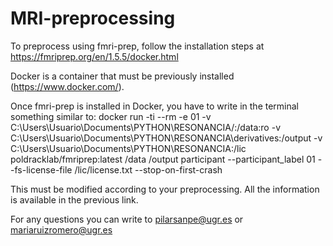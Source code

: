 # MRI-preprocessing

To preprocess using fmri-prep, follow the installation steps at https://fmriprep.org/en/1.5.5/docker.html


Docker is a container that must be previously installed (https://www.docker.com/).

Once fmri-prep is installed in Docker, you have to write in the terminal something similar to:
docker run -ti --rm -e 01 -v C:\Users\Usuario\Documents\PYTHON\RESONANCIA/:/data:ro -v C:\Users\Usuario\Documents\PYTHON\RESONANCIA\derivatives:/output -v  C:\Users\Usuario\Documents\PYTHON\RESONANCIA:/lic poldracklab/fmriprep:latest /data /output participant --participant_label 01 --fs-license-file /lic/license.txt --stop-on-first-crash

This must be modified according to your preprocessing. All the information is available in the previous link.


For any questions you can write to pilarsanpe@ugr.es or mariaruizromero@ugr.es
